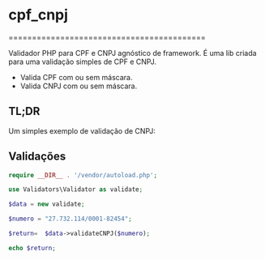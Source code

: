 # cpf_cnpj
==========================================

Validador PHP para CPF e CNPJ agnóstico de framework. É uma lib criada para uma validação simples de CPF e CNPJ.

- Valida CPF com ou sem máscara.
- Valida CNPJ com ou sem máscara. 

## TL;DR 

Um simples exemplo de validação de CNPJ:

## Validações

```php
require __DIR__ . '/vendor/autoload.php';

use Validators\Validator as validate;

$data = new validate;

$numero = "27.732.114/0001-82454";

$return=  $data->validateCNPJ($numero);

echo $return;

```
